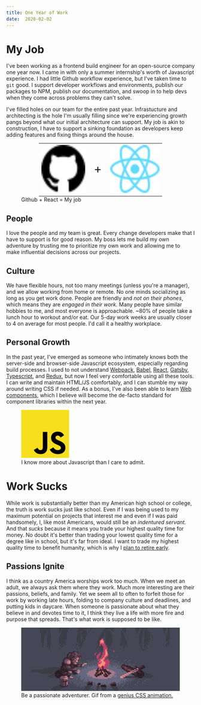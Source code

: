 ```yaml
---
title: One Year of Work
date:  2020-02-02
---
```


# My Job
I've been working as a frontend build engineer for an open-source company one year now. I came in with only a summer internship's worth of Javascript experience. I had little Github workflow experience, but I've taken time to `git` good. I support developer workflows and environments, publish our packages to NPM, publish our documentation, and swoop in to help devs when they come across problems they can't solve.

I've filled holes on our team for the entire past year. Infrastucture and architecting is the hole I'm usually filling since we're experiencing growth pangs beyond what our initial architecture can support. My job is akin to construction, I have to support a sinking foundation as developers keep adding features and fixing things around the house.

<figure>
  <table style="width:330px;margin:auto">
    <tbody>
      <tr>
        <td>
          <img src="./github-logo.svg" alt="Github" style="height:128px" />
        </td>
        <td style="line-height:128px;text-align:center;font-size:2rem">
          +
        </td>
        <td>
          <img src="./react-logo.svg" alt="React" style="height:128px" />
        </td>
      </tr>
    </tbody>
  </table>
  <figcaption>Github + React = My job</figcaption>
</figure>

## People
I love the people and my team is great. Every change developers make that I have to support is for good reason. My boss lets me build my own adventure by trusting me to prioritize my own work and allowing me to make influential decisions across our projects.

## Culture
We have flexible hours, not too many meetings (unless you're a manager), and we allow working from home or remote. No one minds socializing as long as you get work done. People are friendly and _not on their phones_, which means they are _engaged in their work._ Many people have similar hobbies to me, and most everyone is approachable. ~80% of people take a lunch hour to workout and/or eat. Our 5-day work weeks are usually closer to 4 on average for most people. I'd call it a healthy workplace.

## Personal Growth
In the past year, I've emerged as someone who intimately knows both the server-side and browser-side Javascript ecosystem, especially regarding build processes. I used to not understand [Webpack](https://webpack.js.org/), [Babel](https://babeljs.io/), [React](https://reactjs.org/), [Gatsby](https://www.gatsbyjs.org/), [Typescript](https://www.typescriptlang.org/), and [Redux](https://redux.js.org/), but now I feel very comfortable using all these tools. I can write and maintain HTML/JS comfortably, and I can stumble my way around writing CSS if needed. As a bonus, I've also been able to learn [Web components](https://developer.mozilla.org/en-US/docs/Web/Web_Components), which I believe will become the de-facto standard for component libraries within the next year.

<figure>
  <img src="./javascript-logo.svg" alt="Javascript logo" width="128px" />
  <figcaption>I know more about Javascript than I care to admit.</figcaption>
</figure>

# Work Sucks
While work is substantially better than my American high school or college, the truth is work sucks just like school. Even if I was being used to my maximum potential on projects that interest me and even if I was paid handsomely, I, like most Americans, would still be an *indentured servant.* And that *sucks* because it means you trade your highest quality time for money. No doubt it's better than trading your lowest quality time for a degree like in school, but it's far from ideal. I want to trade my highest quality time to benefit humanity, which is why I [plan to retire early](/posts/money/early-retirement).

## Passions Ignite
I think as a country America worships work too much. When we meet an adult, we always ask them where they work. Much more interesting are their passions, beliefs, and family. Yet we seem all to often to forfeit those for work by working late hours, folding to company culture and deadlines, and putting kids in daycare. When someone is passionate about what they believe in and devotes time to it, I think they live a life with more fire and purpose that spreads. That's what work is supposed to be like.

<figure>
  <img src="./campfire-adventurer.gif" alt="Pixel art adventurer at campfire." />
  <figcaption>Be a passionate adventurer. Gif from a <a href="https://codepen.io/jcoulterdesign/pen/yGgxOY">genius CSS animation.</a></figcaption>
</figure>

